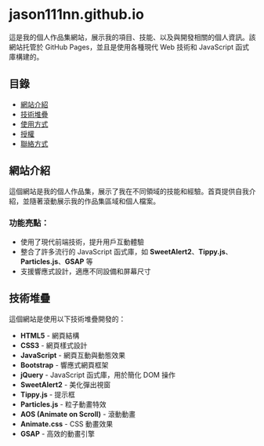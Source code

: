 # jason111nn.github.io

這是我的個人作品集網站，展示我的項目、技能、以及與開發相關的個人資訊。該網站托管於 GitHub Pages，並且是使用各種現代 Web 技術和 JavaScript 函式庫構建的。

## 目錄

- [網站介紹](#網站介紹)
- [技術堆疊](#技術堆疊)
- [使用方式](#使用方式)
- [授權](#授權)
- [聯絡方式](#聯絡方式)

## 網站介紹

這個網站是我的個人作品集，展示了我在不同領域的技能和經驗。首頁提供自我介紹，並隨著滾動展示我的作品集區域和個人檔案。

### 功能亮點：
- 使用了現代前端技術，提升用戶互動體驗
- 整合了許多流行的 JavaScript 函式庫，如 **SweetAlert2**、**Tippy.js**、**Particles.js**、**GSAP** 等
- 支援響應式設計，適應不同設備和屏幕尺寸

## 技術堆疊

這個網站是使用以下技術堆疊開發的：

- **HTML5** - 網頁結構
- **CSS3** - 網頁樣式設計
- **JavaScript** - 網頁互動與動態效果
- **Bootstrap** - 響應式網頁框架
- **jQuery** - JavaScript 函式庫，用於簡化 DOM 操作
- **SweetAlert2** - 美化彈出視窗
- **Tippy.js** - 提示框
- **Particles.js** - 粒子動畫特效
- **AOS (Animate on Scroll)** - 滾動動畫
- **Animate.css** - CSS 動畫效果
- **GSAP** - 高效的動畫引擎
